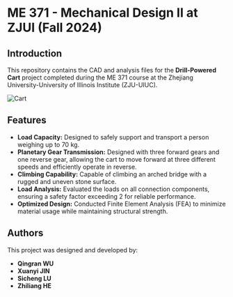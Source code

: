 # ME 371 - Mechanical Design II at ZJUI (Fall 2024)

## Introduction
This repository contains the CAD and analysis files for the **Drill-Powered Cart** project completed during the ME 371 course at the Zhejiang University-University of Illinois Institute (ZJU-UIUC).

![Cart](./Cart.png)

## Features
- **Load Capacity:** Designed to safely support and transport a person weighing up to 70 kg.
- **Planetary Gear Transmission:** Designed with three forward gears and one reverse gear, allowing the cart to move forward at three different speeds and efficiently operate in reverse.
- **Climbing Capability:** Capable of climbing an arched bridge with a rugged and uneven stone surface.
- **Load Analysis:** Evaluated the loads on all connection components, ensuring a safety factor exceeding 2 for reliable performance.
- **Optimized Design:** Conducted Finite Element Analysis (FEA) to minimize material usage while maintaining structural strength.

## Authors
This project was designed and developed by:
- **Qingran WU**
- **Xuanyi JIN**
- **Sicheng LU**
- **Zhiliang HE**
